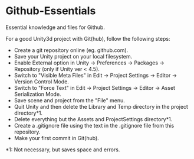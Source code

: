 # Github-Essentials
Essential knowledge and files for Github.

For a good Unity3d project with Git(hub), follow the following steps:

- Create a git repository online (eg. github.com).
- Save your Unity project on your local filesystem.
- Enable External option in Unity → Preferences → Packages → Repository (only if Unity ver < 4.5).
- Switch to "Visible Meta Files" in Edit → Project Settings → Editor → Version Control Mode.
- Switch to "Force Text" in Edit → Project Settings → Editor → Asset Serialization Mode.
- Save scene and project from the "File" menu.
- Quit Unity and then delete the Library and Temp directory in the project directory*1.
- Delete everything but the Assets and ProjectSettings directory*1.
- Create a .gitignore file using the text in the .gitignore file from this repository.
- Make your first commit in Git(hub).

*1: Not necessary, but saves space and errors.
